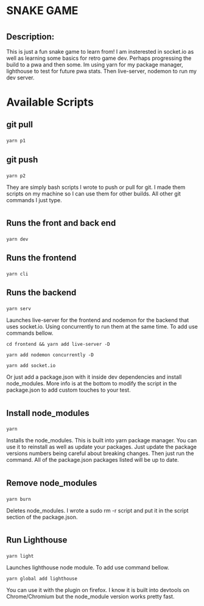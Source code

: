 #
#
# SNAKE GAME
#
## Description:
This is just a fun snake game to learn from! I am insterested in socket.io as well as learning some basics for retro game dev. Perhaps progressing the build to a pwa and then some. Im using yarn for my package manager, lighthouse to test for future pwa stats. Then live-server, nodemon to run my dev server. 
#
# Available Scripts
## git pull 
### 
```
yarn p1
```
## git push
### 
```
yarn p2
```
They are simply bash scripts I wrote to push or pull for git. I made them scripts on my machine so I can use them for other builds. All other git commands I just type.
#
## Runs the front and back end
### 
```
yarn dev
```
## Runs the frontend
### 
```
yarn cli
```
## Runs the backend
### 
```
yarn serv
```
Launches live-server for the frontend and nodemon for the backend that uses socket.io. Using concurrently to run them at the same time. To add use commands bellow.
```
cd frontend && yarn add live-server -D
```
```
yarn add nodemon concurrently -D
```
```
yarn add socket.io
```
Or just add a package.json with it inside dev dependencies and install node_modules. More info is at the bottom to modify the script in the package.json to add custom touches to your test.
#
## Install node_modules
###
```
yarn
```
Installs the node_modules. This is built into yarn package manager. You can use it to reinstall as well as update your packages. Just update the package versions numbers being careful about breaking changes. Then just run the command. All of the package.json packages listed will be up to date.
#
## Remove node_modules
### 
```
yarn burn
```
Deletes node_modules. I wrote a sudo rm -r script and put it in the script section of the package.json.
#
## Run Lighthouse
### 
```
yarn light
```
Launches lighthouse node module. To add use command bellow.
```
yarn global add lighthouse
```
You can use it with the plugin on firefox. I know it is built into devtools on Chrome/Chromium but the node_module version works pretty fast.
#